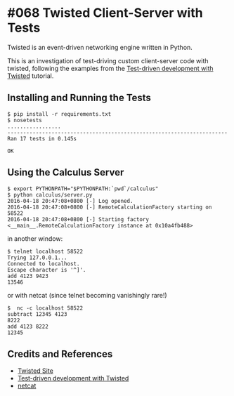 # #068 Twisted Client-Server with Tests

Twisted is an event-driven networking engine written in Python.

This is an investigation of test-driving custom client-server code with twisted,
following the examples from the
[Test-driven development with Twisted](https://twistedmatrix.com/documents/15.5.0/core/howto/trial.html)
tutorial.

## Installing and Running the Tests

    $ pip install -r requirements.txt
    $ nosetests
    .................
    ----------------------------------------------------------------------
    Ran 17 tests in 0.145s

    OK

## Using the Calculus Server

    $ export PYTHONPATH="$PYTHONPATH:`pwd`/calculus"
    $ python calculus/server.py
    2016-04-18 20:47:08+0800 [-] Log opened.
    2016-04-18 20:47:08+0800 [-] RemoteCalculationFactory starting on 58522
    2016-04-18 20:47:08+0800 [-] Starting factory <__main__.RemoteCalculationFactory instance at 0x10a4fb488>

in another window:

    $ telnet localhost 58522
    Trying 127.0.0.1...
    Connected to localhost.
    Escape character is '^]'.
    add 4123 9423
    13546

or with netcat (since telnet becoming vanishingly rare!)

    $  nc -c localhost 58522
    subtract 12345 4123
    8222
    add 4123 8222
    12345

## Credits and References

* [Twisted Site](https://twistedmatrix.com/trac/)
* [Test-driven development with Twisted](https://twistedmatrix.com/documents/15.5.0/core/howto/trial.html)
* [netcat](http://netcat.sourceforge.net/)
